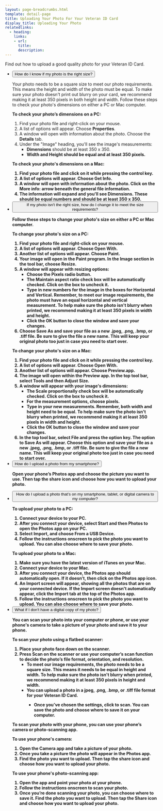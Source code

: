 ```yaml
---
layout: page-breadcrumbs.html
template: detail-page
title: Uploading Your Photo For Your Veteran ID Card
display_title: Uploading Your Photo
relatedlinks:
  - heading: 
    links:
    - url: 
      title: 
      description: 
---
```


<div class="va-introtext">

Find out how to upload a good quality photo for your Veteran ID Card.

</div>

<div class="usa-accordion">
<ul class="usa-unstyled-list">
<li>
<button class="usa-button-unstyled usa-accordion-button" aria-controls="size">How do I know if my photo is the right size?</button>
<div id="size" class="usa-accordion-content">
 
Your photo needs to be a square size to meet our photo requirements. This means the height and width of the photo must be equal. To make sure your photo doesn't print out blurry on your card, we recommend making it at least 350 pixels in both height and width. Follow these steps to check your photo's dimensions on either a PC or Mac computer.

**To check your photo’s dimensions on a PC:**

1. Find your photo file and right-click on your mouse.
2. A list of options will appear. Choose **Properties**.
3. A window will open with information about the photo. Choose the **Details** tab.
4. Under the "Image" heading, you'll see the image's measurements:
   <ul>
   <li><strong>Dimensions</strong> should be at least 350 x 350.</li>
   <li><strong>Width<strong> and <strong>Height</strong> should be equal and at least 350 pixels.</li>
   </ul>

**To check your photo's dimensions on a Mac:**

1. Find your photo file and click on it while pressing the **control** key.
2. A list of options will appear. Choose **Get Info**.
3. A window will open with information about the photo. Click on the **More info:** arrow beneath the general file information.
4. The information will expand and you'll see **Dimensions**. These should be equal numbers and should be at least 350 x 350.

</div>
</li>
<li>
<button class="usa-button-unstyled usa-accordion-button" aria-controls="change-size">If my photo isn't the right size, how do I change it to meet the size requirements?</button>
<div id="change-size" class="usa-accordion-content">
 
Follow these steps to change your photo's size on either a PC or Mac computer. 
 
**To change your photo's size on a PC:**

1. Find your photo file and right-click on your mouse.
2. A list of options will appear. Choose **Open With**.
3. Another list of options will appear. Choose **Paint**.
4. Your image will open in the Paint program. In the **Image** section in the tool bar, choose **Resize**.
5. A window will appear with resizing options:
   <ul>
   <li> Choose the <strong>Pixels</strong> radio button.</li>
   <li>The <strong>Maintain aspect ratio</strong> check box will be automatically checked. Click on the box to uncheck it.</li>
   <li>Type in new numbers for the image in the boxes for <strong>Horizontal</strong> and <strong>Vertical</strong>. Remember, to meet our image requirements, the photo must have an equal horizontal and vertical measurement. To help make sure the photo isn't blurry when printed, we recommend making it at least 350 pixels in width and height.</li>
   <li>Click the <strong>OK</strong> button to close the window and save your changes.</li>
   </ul>
 7. Choose **Save As** and save your file as a new .jpeg, .png, .bmp, or .tiff file. Be sure to give the file a new name. This will keep your original photo too just in case you need to start over.
 
 **To change your photo's size on a Mac:**
 
1. Find your photo file and click on it while pressing the **control** key.
2. A list of options will appear. Choose **Open With**.
3. Another list of options will appear. Choose **Preview.app**.
4. The image will open within the Preview app. In the top tool bar, select **Tools** and then **Adjust Size**.
5. A window will appear with your image's dimensions:
   <ul>
   <li>The <strong>Scale proportionally</strong> check box will be automatically checked. Click on the box to uncheck it.</li>
   <li>For the measurement options, choose <strong>pixels</strong>.</li>
   <li>Type in your new measurements. Remember, both width and height need to be equal. To help make sure the photo isn't blurry when printed, we recommend making it at least 350 pixels in width and height.</li>
   <li>Click the <strong>OK</strong> button to close the window and save your changes.</li>
   </ul>
7. In the top tool bar, select **File** and press the **option** key. The option to **Save As** will appear. Choose this option and save your file as a new .jpeg, .png, .bmp, or .tiff file. Be sure to give the file a new name. This will keep your original photo too just in case you need to start over. 

</div>
</li>
<li>
<button class="usa-button-unstyled usa-accordion-button" aria-controls="upload-smartphone">How do I upload a photo from my smartphone?</button>
<div id="upload-smartphone" class="usa-accordion-content">

Open your phone’s Photos app and choose the picture you want to use. Then tap the share icon and choose how you want to upload your photo. 

</div>
</li>
<li>
<button class="usa-button-unstyled usa-accordion-button" aria-controls="upload-computer">How do I upload a photo that’s on my smartphone, tablet, or digital camera to my computer?</button>
<div id="upload-computer" class="usa-accordion-content">

**To upload your photo to a PC:** 
1.	Connect your device to your PC. 
2.	After you connect your device, select **Start** and then **Photos** to open the Photos app on your PC. 
3.	Select **Import**, and choose **From a USB Device**. 
4.	Follow the instructions onscreen to pick the photo you want to upload. You can also choose where to save your photo. 

**To upload your photo to a Mac:**
1. Make sure you have the latest version of iTunes on your Mac.
2. Connect your device to your Mac.
3. After you connect your device, the Photos app should automatically open. If it doesn’t, then click on the **Photos app icon**. 
4. An Import screen will appear, showing all the photos that are on your connected device. If the Import screen doesn't automatically appear, click the Import tab at the top of the Photos app. 
5. Follow the instructions onscreen to pick the photo you want to upload. You can also choose where to save your photo. 

</div>
</li>
<li>
<button class="usa-button-unstyled usa-accordion-button" aria-controls="upload-physical">What if I don't have a digital copy of my photo?</button>
<div id="upload-physical" class="usa-accordion-content">

You can scan your photo into your computer or phone, or use your phone's camera to take a picture of your photo and save it to your phone.

**To scan your photo using a flatbed scanner:**
1. Place your photo face down on the scanner.
2. Press <strong>Scan</strong> on the scanner or use your computer’s scan function to decide the photo’s file format, orientation, and resolution.  
   <ul>
   <li>To meet our image requirements, the photo needs to be a square size. This means it needs to be equal in height and width. To help make sure the photo isn't blurry when printed, we recommend making it at least 350 pixels in height and width.</li>
   <li>You can upload a photo in a jpeg, .png, .bmp, or .tiff file format for your Veteran ID Card.</li>
   <ul>
3. Once you’ve chosen the settings, click to scan. You can save the photo and choose where to save it on your computer. 

**To scan your photo with your phone, you can use your phone’s camera or photo-scanning app.**

**To use your phone's camera:**
1. Open the **Camera app** and take a picture of your photo.
2. Once you take a picture the photo will appear in the **Photos app**.
3. Find the photo you want to upload. Then tap the share icon and choose how you want to upload your photo. 

**To use your phone's photo-scanning app:**
1. Open the app and point your photo at your phone. 
2. Follow the instructions onscreen to scan your photo. 
3. Once you’re done scanning your photo, you can  choose where to save it. Find the photo you want to upload. Then tap the **Share icon** and choose how you want to upload your photo.   

</div>
</li>
</ul>
</div>

<script src="https://standards.usa.gov/assets/js/vendor/uswds.min.js" type="text/javascript"></script>
